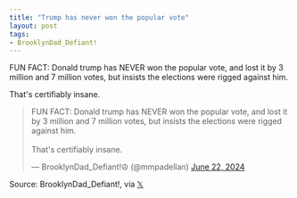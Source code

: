 ```yaml
---
title: "Trump has never won the popular vote"
layout: post
tags:
- BrooklynDad_Defiant!
---
```


FUN FACT: Donald trump has NEVER won the popular vote, and lost it by 3 million and 7 million votes, but insists the elections were rigged against him.

That's certifiably insane.

<blockquote class="twitter-tweet"><p lang="en" dir="ltr">FUN FACT: Donald trump has NEVER won the popular vote, and lost it by 3 million and 7 million votes, but insists the elections were rigged against him.<br /><br />That&#39;s certifiably insane.</p>&mdash; BrooklynDad_Defiant!☮️ (@mmpadellan) <a href="https://twitter.com/mmpadellan/status/1804612136611537219?ref_src=twsrc%5Etfw">June 22, 2024</a></blockquote> <script async src="https://platform.twitter.com/widgets.js" charset="utf-8"></script>

Source: BrooklynDad_Defiant!, via [𝕏](https://x.com)
